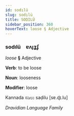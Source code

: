 ```yaml
---
id: sodılü
slug: sodılü
title: SODILÜ
sidebar_position: 360
hoverText: loose § Adjective
---
```


### sodılü&emsp;<span kind="abugida">ɐʌȷʓʄ</span>

*loose* **§** Adjective

**Verb**: to be loose

**Noun**: looseness

**Modifier**: loose

Kannada ಸಡಿಲು saḍilu [sɐ.ɖɪ.lu]

*Dravidian Language Family*